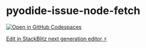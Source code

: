 # pyodide-issue-node-fetch

[![Open in GitHub Codespaces](https://github.com/codespaces/badge.svg)](https://codespaces.new/CNSeniorious000/pyodide-issue-node-fetch)

[Edit in StackBlitz next generation editor ⚡️](https://stackblitz.com/~/github.com/CNSeniorious000/pyodide-issue-node-fetch)

